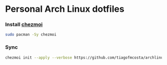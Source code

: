 # Personal Arch Linux dotfiles

### Install [chezmoi](https://www.chezmoi.io/)
```bash
sudo pacman -Sy chezmoi
```

### Sync
```bash
chezmoi init --apply --verbose https://github.com/tiagofmcosta/archlinux-dotfiles-chezmoi.git
```
